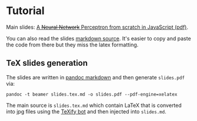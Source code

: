 # Tutorial

Main slides: [A ~~Neural Network~~ Perceptron from scratch in JavaScript (pdf)][1].

You can also read the slides [markdown source][2]. It's easier to copy and paste the code from there but they miss the latex formatting.

## TeX slides generation

The slides are written in [pandoc markdown][4] and then generate `slides.pdf` via:

```
pandoc -t beamer slides.tex.md -o slides.pdf --pdf-engine=xelatex
```

The main source is `slides.tex.md` which contain LaTeX that is converted into jpg files using the [TeXify bot][3] and then injected into `slides.md`.

[1]: slides.pdf
[2]: slides.md
[3]: https://github.com/apps/texify
[4]: https://pandoc.org/MANUAL.html#pandocs-markdown
